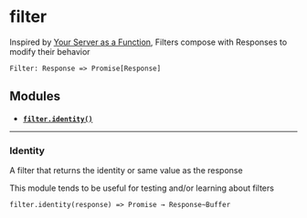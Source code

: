 # filter

Inspired by [Your Server as a Function](http://monkey.org/~marius/funsrv.pdf), Filters compose with Responses to modify their behavior

`Filter: Response => Promise[Response]`

## Modules

  * <a href="#filter_identity"><code><b>filter.identity()</b></code></a>

---
### Identity

A filter that returns the identity or same value as the response

This module tends to be useful for testing and/or learning about filters

<a name="http_request"></a>
`filter.identity(response) => Promise → Response~Buffer`

